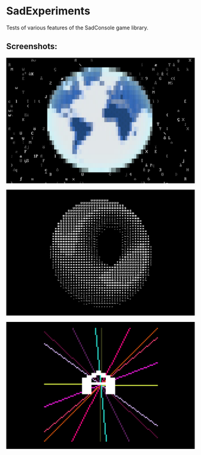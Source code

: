 # SadExperiments
Tests of various features of the SadConsole game library.

## Screenshots:

![Globe](/screenshot.png)

![Torus](/donut.png)

![ADemo](/a_demo.png)